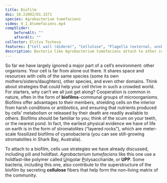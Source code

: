 ```yaml
---
title: Biofilm
doi: 10.22002/D1.1571
species: Agrobacterium tumefaciens
video: 9_1_Atumefaciens.mp4
compSlider:
    beforeAlt: ""
    afterAlt: ""
collector: Elitza Tocheva
features: ["Cell wall (diderm)", "Cellulose", "Flagella (external, unsheathed)", "Membrane (inner)", "Membrane (outer)", "Ribosomes", "Storage granules", "Type VI secretion systems", "Unidentified structures", "Unipolar polysaccharide", "Vesicles (extracellular)"]
description: Bacteria like Agrobacterium tumefaciens attach to other cells in a biofilm with pili, holdfast, or unipolar polysaccharide, and secrete cellulose for the matrix
---
```


So far we have largely ignored a major part of a cell’s environment: other organisms. Your cell is far from alone out there. It shares space and resources with cells of the same species (some its own mothers/sisters/daughters), other species, and even other domains. Think about strategies that could help your cell thrive in such a crowded world. For starters, why can’t we all just get along? Cooperation is common in nature, often in the form of **biofilms**–communal groups of microorganisms. Biofilms offer advantages to their members, shielding cells on the interior from harsh conditions or antibiotics, and ensuring that nutrients produced by cells’ metabolism or released by their death are readily available to others. Biofilms should be familiar to you; think of the scum on your teeth, or the nearest pond. In fact, the earliest physical evidence we have of life on earth is in the form of stromatolites (“layered rocks”), which are meter-scale fossilized biofilms of cyanobacteria (you can see still-growing stromatolites in Shark Bay, Australia).

To attach to a biofilm, cells use strategies we have already discussed, including pili and holdfast. *Agrobacterium tumefaciens* like this one use a holdfast-like polymer called <u>U</u>ni<u>p</u>olar <u>P</u>olysaccharide, or **UPP**. Some bacteria, including this one, also contribute to the superstructure of the biofilm by secreting **cellulose** fibers that help form the non-living matrix of the community.

